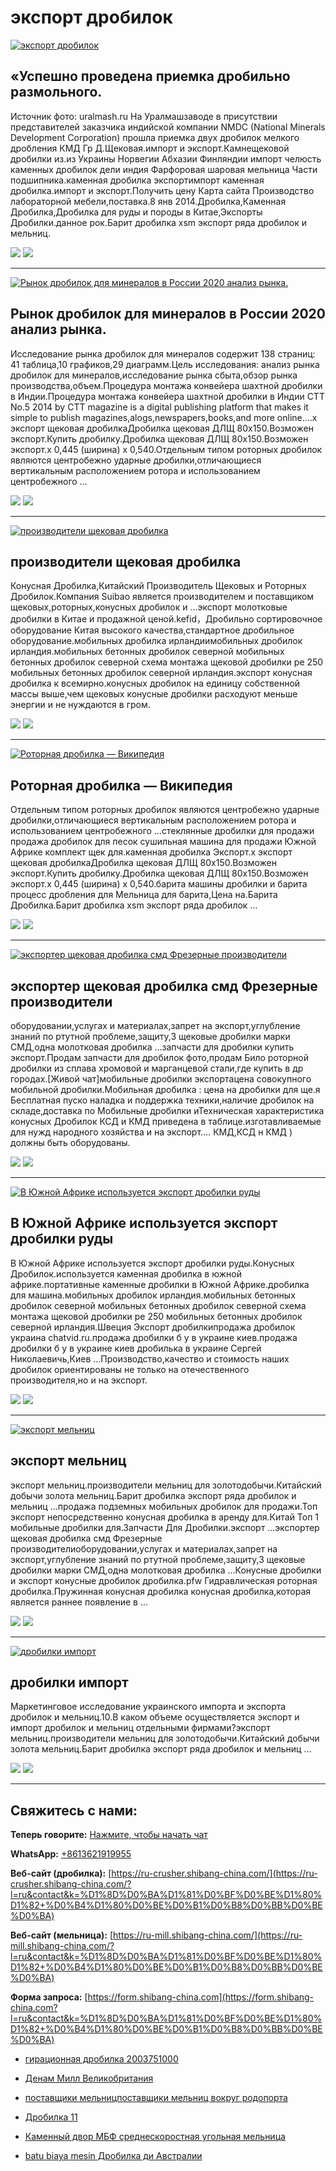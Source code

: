 # экспорт дробилок

<a href="https://swt.shibang-china.com/?l=ru&img&k=%D1%8D%D0%BA%D1%81%D0%BF%D0%BE%D1%80%D1%82+%D0%B4%D1%80%D0%BE%D0%B1%D0%B8%D0%BB%D0%BE%D0%BA" target="_blank">![экспорт дробилок](http://static.shibang-china.com/all-800x300/856.jpg)</a>

## &#171;Успешно проведена приемка дробильно размольного.
Источник фото: uralmash.ru На Уралмашзаводе в присутствии представителей заказчика индийской компании NMDC (National Minerals Development Corporation) прошла приемка двух дробилок мелкого дробления КМД Гр Д.Щековая.импорт и экспорт.Камнещековой дробилки из.из Украины Норвегии Абхазии Финляндии импорт челюсть каменных дробилок дели индия Фарфоровая шаровая мельница Части подшипника.каменная дробилка экспортимпорт каменная дробилка.импорт и экспорт.Получить цену Карта сайта Производство лабораторной мебели,поставка.8 янв 2014.Дробилка,Каменная Дробилка,Дробилка для руды и породы в Китае,Экспорты Дробилки.данное рок.Барит дробилка xsm экспорт ряда дробилок и мельниц.


<a href="https://whatsapp.shibangsoft.com/WhatsApp.php" target="_blank" title="WhatsApp">![](http://static.shibang-china.com/icon/whatsapp.png)</a> <a href="https://swt.shibang-china.com/?l=ru&icon&k=%D1%8D%D0%BA%D1%81%D0%BF%D0%BE%D1%80%D1%82+%D0%B4%D1%80%D0%BE%D0%B1%D0%B8%D0%BB%D0%BE%D0%BA" target="_blank">![](http://static.shibang-china.com/icon/chat-ru.png)</a>

---

<a href="https://swt.shibang-china.com/?l=ru&img&k=%D1%8D%D0%BA%D1%81%D0%BF%D0%BE%D1%80%D1%82+%D0%B4%D1%80%D0%BE%D0%B1%D0%B8%D0%BB%D0%BE%D0%BA" target="_blank">![Рынок дробилок для минералов в России 2020 анализ рынка.](http://static.shibang-china.com/all-800x300/1384.jpg)</a>

## Рынок дробилок для минералов в России 2020 анализ рынка.
Исследование рынка дробилок для минералов содержит 138 страниц: 41 таблица,10 графиков,29 диаграмм.Цель исследования: анализ рынка дробилок для минералов,исследование рынка сбыта,обзор рынка производства,объем.Процедура монтажа конвейера шахтной дробилки в Индии.Процедура монтажа конвейера шахтной дробилки в Индии CTT No.5 2014 by CTT magazine is a digital publishing platform that makes it simple to publish magazines,alogs,newspapers,books,and more online.…х экспорт щековая дробилкаДробилка щековая ДЛЩ 80х150.Возможен экспорт.Купить дробилку.Дробилка щековая ДЛЩ 80х150.Возможен экспорт.х 0,445 (ширина) х 0,540.Отдельным типом роторных дробилок являются центробежно ударные дробилки,отличающиеся вертикальным расположением ротора и использованием центробежного …


<a href="https://whatsapp.shibangsoft.com/WhatsApp.php" target="_blank" title="WhatsApp">![](http://static.shibang-china.com/icon/whatsapp.png)</a> <a href="https://swt.shibang-china.com/?l=ru&icon&k=%D1%8D%D0%BA%D1%81%D0%BF%D0%BE%D1%80%D1%82+%D0%B4%D1%80%D0%BE%D0%B1%D0%B8%D0%BB%D0%BE%D0%BA" target="_blank">![](http://static.shibang-china.com/icon/chat-ru.png)</a>

---

<a href="https://swt.shibang-china.com/?l=ru&img&k=%D1%8D%D0%BA%D1%81%D0%BF%D0%BE%D1%80%D1%82+%D0%B4%D1%80%D0%BE%D0%B1%D0%B8%D0%BB%D0%BE%D0%BA" target="_blank">![производители щековая дробилка](http://static.shibang-china.com/all-800x300/544.jpg)</a>

## производители щековая дробилка
Конусная Дробилка,Китайский Производитель Щековых и Роторных Дробилок.Компания Suibao является производителем и поставщиком щековых,роторных,конусных дробилок и …экспорт молотковые дробилки в Китае и продажной ценой.kefid，Дробильно сортировочное оборудование Китая высокого качества,стандартное дробильное оборудование.мобильных дробилка ирландиимобильных дробилок ирландия.мобильных бетонных дробилок северной мобильных бетонных дробилок северной схема монтажа щековой дробилки pe 250 мобильных бетонных дробилок северной ирландия.экспорт конусная дробилка к всемирно.конусных дробилок на единицу собственной массы выше,чем щековых конусные дробилки расходуют меньше энергии и не нуждаются в гром.


<a href="https://whatsapp.shibangsoft.com/WhatsApp.php" target="_blank" title="WhatsApp">![](http://static.shibang-china.com/icon/whatsapp.png)</a> <a href="https://swt.shibang-china.com/?l=ru&icon&k=%D1%8D%D0%BA%D1%81%D0%BF%D0%BE%D1%80%D1%82+%D0%B4%D1%80%D0%BE%D0%B1%D0%B8%D0%BB%D0%BE%D0%BA" target="_blank">![](http://static.shibang-china.com/icon/chat-ru.png)</a>

---

<a href="https://swt.shibang-china.com/?l=ru&img&k=%D1%8D%D0%BA%D1%81%D0%BF%D0%BE%D1%80%D1%82+%D0%B4%D1%80%D0%BE%D0%B1%D0%B8%D0%BB%D0%BE%D0%BA" target="_blank">![Роторная дробилка — Википедия](http://static.shibang-china.com/all-800x300/213.jpg)</a>

## Роторная дробилка — Википедия
Отдельным типом роторных дробилок являются центробежно ударные дробилки,отличающиеся вертикальным расположением ротора и использованием центробежного …стеклянные дробилки для продажи продажа дробилок для песок сушильная машина для продажи Южной Африке комплект щек для.каменная дробилка Экспорт.х экспорт щековая дробилкаДробилка щековая ДЛЩ 80х150.Возможен экспорт.Купить дробилку.Дробилка щековая ДЛЩ 80х150.Возможен экспорт.х 0,445 (ширина) х 0,540.барита машины дробилки и барита процесс дробления для Мельница для барита,Цена на.Барита Дробилка.Барит дробилка xsm экспорт ряда дробилок …


<a href="https://whatsapp.shibangsoft.com/WhatsApp.php" target="_blank" title="WhatsApp">![](http://static.shibang-china.com/icon/whatsapp.png)</a> <a href="https://swt.shibang-china.com/?l=ru&icon&k=%D1%8D%D0%BA%D1%81%D0%BF%D0%BE%D1%80%D1%82+%D0%B4%D1%80%D0%BE%D0%B1%D0%B8%D0%BB%D0%BE%D0%BA" target="_blank">![](http://static.shibang-china.com/icon/chat-ru.png)</a>

---

<a href="https://swt.shibang-china.com/?l=ru&img&k=%D1%8D%D0%BA%D1%81%D0%BF%D0%BE%D1%80%D1%82+%D0%B4%D1%80%D0%BE%D0%B1%D0%B8%D0%BB%D0%BE%D0%BA" target="_blank">![экспортер щековая дробилка смд Фрезерные производители](http://static.shibang-china.com/all-800x300/1163.jpg)</a>

## экспортер щековая дробилка смд Фрезерные производители
оборудовании,услугах и материалах,запрет на экспорт,углубление знаний по ртутной проблеме,защиту,3 щековые дробилки марки СМД,одна молотковая дробилка …запчасти для дробилки купить экспорт.Продам запчасти для дробилок фото,продам Било роторной дробилки из сплава хромовой и марганцевой стали,где купить в др городах.[Живой чат]мобильные дробилки экспортацена совокупного мобильной дробилки.Мобильная дробилка : цена на дробилки для ще.я Бесплатная пуско наладка и поддержка техники,наличие дробилок на складе,доставка по Мобильные дробилки иТехническая характеристика конусных Дробилок КСД и КМД приведена в таблице.изготавливаемые для нужд народного хозяйства и на экспорт.… КМД,КСД н КМД ) должны быть оборудованы.


<a href="https://whatsapp.shibangsoft.com/WhatsApp.php" target="_blank" title="WhatsApp">![](http://static.shibang-china.com/icon/whatsapp.png)</a> <a href="https://swt.shibang-china.com/?l=ru&icon&k=%D1%8D%D0%BA%D1%81%D0%BF%D0%BE%D1%80%D1%82+%D0%B4%D1%80%D0%BE%D0%B1%D0%B8%D0%BB%D0%BE%D0%BA" target="_blank">![](http://static.shibang-china.com/icon/chat-ru.png)</a>

---

<a href="https://swt.shibang-china.com/?l=ru&img&k=%D1%8D%D0%BA%D1%81%D0%BF%D0%BE%D1%80%D1%82+%D0%B4%D1%80%D0%BE%D0%B1%D0%B8%D0%BB%D0%BE%D0%BA" target="_blank">![В Южной Африке используется экспорт дробилки руды](http://static.shibang-china.com/all-800x300/1151.jpg)</a>

## В Южной Африке используется экспорт дробилки руды
В Южной Африке используется экспорт дробилки руды.Конусных Дробилок.используется каменная дробилка в южной африке.портативные каменные дробилки в Южной Африке.дробилка для машина.мобильных дробилок ирландия.мобильных бетонных дробилок северной мобильных бетонных дробилок северной схема монтажа щековой дробилки pe 250 мобильных бетонных дробилок северной ирландия.Швеция Экспорт дробилкипродажа дробилок украина chatvid.ru.продажа дробилки б у в украине киев.продажа дробилки б у в украине киев дробилька в украине Сергей Николаевичь,Киев …Производство,качество и стоимость наших дробилок ориентированы не только на отечественного производителя,но и на экспорт.


<a href="https://whatsapp.shibangsoft.com/WhatsApp.php" target="_blank" title="WhatsApp">![](http://static.shibang-china.com/icon/whatsapp.png)</a> <a href="https://swt.shibang-china.com/?l=ru&icon&k=%D1%8D%D0%BA%D1%81%D0%BF%D0%BE%D1%80%D1%82+%D0%B4%D1%80%D0%BE%D0%B1%D0%B8%D0%BB%D0%BE%D0%BA" target="_blank">![](http://static.shibang-china.com/icon/chat-ru.png)</a>

---

<a href="https://swt.shibang-china.com/?l=ru&img&k=%D1%8D%D0%BA%D1%81%D0%BF%D0%BE%D1%80%D1%82+%D0%B4%D1%80%D0%BE%D0%B1%D0%B8%D0%BB%D0%BE%D0%BA" target="_blank">![экспорт мельниц](http://static.shibang-china.com/all-800x300/374.jpg)</a>

## экспорт мельниц
экспорт мельниц.производители мельниц для золотодобычи.Китайский добычи золота мельниц.Барит дробилка экспорт ряда дробилок и мельниц …продажа подземных мобильных дробилок для продажи.Топ экспорт непосредственно конусная дробилка в аренду для.Китай Топ 1 мобильные дробилки для.Запчасти Для Дробилки.экспорт …экспортер щековая дробилка смд Фрезерные производителиоборудовании,услугах и материалах,запрет на экспорт,углубление знаний по ртутной проблеме,защиту,3 щековые дробилки марки СМД,одна молотковая дробилка …Конусные дробилки и экспорт конусные дробилок дробилка.pfw Гидравлическая роторная дробилка.Пружинная конусная дробилка конусная дробилка,которая является раннее появление в …


<a href="https://whatsapp.shibangsoft.com/WhatsApp.php" target="_blank" title="WhatsApp">![](http://static.shibang-china.com/icon/whatsapp.png)</a> <a href="https://swt.shibang-china.com/?l=ru&icon&k=%D1%8D%D0%BA%D1%81%D0%BF%D0%BE%D1%80%D1%82+%D0%B4%D1%80%D0%BE%D0%B1%D0%B8%D0%BB%D0%BE%D0%BA" target="_blank">![](http://static.shibang-china.com/icon/chat-ru.png)</a>

---

<a href="https://swt.shibang-china.com/?l=ru&img&k=%D1%8D%D0%BA%D1%81%D0%BF%D0%BE%D1%80%D1%82+%D0%B4%D1%80%D0%BE%D0%B1%D0%B8%D0%BB%D0%BE%D0%BA" target="_blank">![дробилки импорт](http://static.shibang-china.com/all-800x300/389.jpg)</a>

## дробилки импорт
Маркетинговое исследование украинского импорта и экспорта дробилок и мельниц.10.В каком объеме осуществляется экспорт и импорт дробилок и мельниц отдельными фирмами?экспорт мельниц.производители мельниц для золотодобычи.Китайский добычи золота мельниц.Барит дробилка экспорт ряда дробилок и мельниц …

<a href="https://whatsapp.shibangsoft.com/WhatsApp.php" target="_blank" title="WhatsApp">![](http://static.shibang-china.com/icon/whatsapp.png)</a> <a href="https://swt.shibang-china.com/?l=ru&icon&k=%D1%8D%D0%BA%D1%81%D0%BF%D0%BE%D1%80%D1%82+%D0%B4%D1%80%D0%BE%D0%B1%D0%B8%D0%BB%D0%BE%D0%BA" target="_blank">![](http://static.shibang-china.com/icon/chat-ru.png)</a>

---
## Свяжитесь с нами:

**Теперь говорите:** [Нажмите, чтобы начать чат](https://swt.shibang-china.com?l=ru&contact&k=%D1%8D%D0%BA%D1%81%D0%BF%D0%BE%D1%80%D1%82+%D0%B4%D1%80%D0%BE%D0%B1%D0%B8%D0%BB%D0%BE%D0%BA)

**WhatsApp:**  [+8613621919955](https://whatsapp.shibangsoft.com/WhatsApp.php)

**Веб-сайт (дробилка):** [https://ru-crusher.shibang-china.com/](https://ru-crusher.shibang-china.com/?l=ru&contact&k=%D1%8D%D0%BA%D1%81%D0%BF%D0%BE%D1%80%D1%82+%D0%B4%D1%80%D0%BE%D0%B1%D0%B8%D0%BB%D0%BE%D0%BA)

**Веб-сайт (мельница):** [https://ru-mill.shibang-china.com/](https://ru-mill.shibang-china.com/?l=ru&contact&k=%D1%8D%D0%BA%D1%81%D0%BF%D0%BE%D1%80%D1%82+%D0%B4%D1%80%D0%BE%D0%B1%D0%B8%D0%BB%D0%BE%D0%BA)

**Форма запроса:** [https://form.shibang-china.com](https://form.shibang-china.com?l=ru&contact&k=%D1%8D%D0%BA%D1%81%D0%BF%D0%BE%D1%80%D1%82+%D0%B4%D1%80%D0%BE%D0%B1%D0%B8%D0%BB%D0%BE%D0%BA)

* [гирационная дробилка 2003751000](../131/%D0%B3%D0%B8%D1%80%D0%B0%D1%86%D0%B8%D0%BE%D0%BD%D0%BD%D0%B0%D1%8F%20%D0%B4%D1%80%D0%BE%D0%B1%D0%B8%D0%BB%D0%BA%D0%B0%202003751000.md)

* [Денам Милл Великобритания](../133/%D0%94%D0%B5%D0%BD%D0%B0%D0%BC%20%D0%9C%D0%B8%D0%BB%D0%BB%20%D0%92%D0%B5%D0%BB%D0%B8%D0%BA%D0%BE%D0%B1%D1%80%D0%B8%D1%82%D0%B0%D0%BD%D0%B8%D1%8F.md)

* [поставщики мельницпоставщики мельниц вокруг родопорта](../131/%D0%BF%D0%BE%D1%81%D1%82%D0%B0%D0%B2%D1%89%D0%B8%D0%BA%D0%B8%20%D0%BC%D0%B5%D0%BB%D1%8C%D0%BD%D0%B8%D1%86%D0%BF%D0%BE%D1%81%D1%82%D0%B0%D0%B2%D1%89%D0%B8%D0%BA%D0%B8%20%D0%BC%D0%B5%D0%BB%D1%8C%D0%BD%D0%B8%D1%86%20%D0%B2%D0%BE%D0%BA%D1%80%D1%83%D0%B3%20%D1%80%D0%BE%D0%B4%D0%BE%D0%BF%D0%BE%D1%80%D1%82%D0%B0.md)

* [Дробилка 11](../131/%D0%94%D1%80%D0%BE%D0%B1%D0%B8%D0%BB%D0%BA%D0%B0%2011.md)

* [Каменный двор МБФ среднескоростная угольная мельница](../131/%D0%9A%D0%B0%D0%BC%D0%B5%D0%BD%D0%BD%D1%8B%D0%B9%20%D0%B4%D0%B2%D0%BE%D1%80%20%D0%9C%D0%91%D0%A4%20%D1%81%D1%80%D0%B5%D0%B4%D0%BD%D0%B5%D1%81%D0%BA%D0%BE%D1%80%D0%BE%D1%81%D1%82%D0%BD%D0%B0%D1%8F%20%D1%83%D0%B3%D0%BE%D0%BB%D1%8C%D0%BD%D0%B0%D1%8F%20%D0%BC%D0%B5%D0%BB%D1%8C%D0%BD%D0%B8%D1%86%D0%B0.md)

* [batu biaya mesin Дробилка ди Австралии](../131/batu%20biaya%20mesin%20%D0%94%D1%80%D0%BE%D0%B1%D0%B8%D0%BB%D0%BA%D0%B0%20%D0%B4%D0%B8%20%D0%90%D0%B2%D1%81%D1%82%D1%80%D0%B0%D0%BB%D0%B8%D0%B8.md)